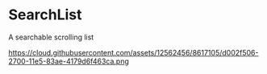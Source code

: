 # SearchList
A searchable scrolling list


https://cloud.githubusercontent.com/assets/12562456/8617105/d002f506-2700-11e5-83ae-4179d6f463ca.png
